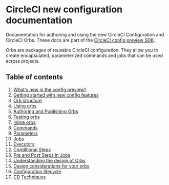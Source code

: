 # CircleCI new configuration documentation

Documentation for authoring and using the new CircleCI Configuration and CircleCI Orbs. These docs are part of the [CircleCI config preview SDK](https://github.com/CircleCI-Public/config-preview-sdk).

Orbs are packages of reusable CircleCI configuration. They allow you to create encapsulated, parameterized commands and jobs that can be used across projects.

## Table of contents
1. [What's new in the config preview?](whats-new.md)
1. [Getting started with new config features](getting-started.md) 
1. [Orb structure](structure.md)
1. [Using orbs](using-orbs.md)
1. [Authoring and Publishing Orbs](orbs-authoring.md)
1. [Testing orbs](orbs-testing.md)
1. [Inline orbs](inline-orbs.md)
1. [Commands](commands.md)
1. [Parameters](parameters.md)
1. [Jobs](jobs.md)
1. [Executors](executors.md)
1. [Conditional Steps](conditional-steps.md)
1. [Pre and Post Steps in Jobs](pre-and-post-steps.md)
1. [Understanding the design of Orbs](design-approach.md)
1. [Design considerations for your orbs](design-considerations.md)
1. [Configuration lifecycle](config-lifecycle.md)
1. [CD Techniques](orbs-cd.md)
